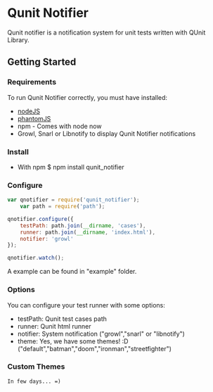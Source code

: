 # Qunit Notifier

Qunit notifier is a notification system for unit tests written with QUnit Library.

## Getting Started

### Requirements

To run Qunit Notifier correctly, you must have installed:

* [nodeJS](http://nodejs.org/)
* [phantomJS](http://phantomjs.org/)
* npm - Comes with node now
* Growl, Snarl or Libnotify to display Qunit Notifier notifications

### Install

* With npm
	$ npm install qunit_notifier

### Configure

```javascript
var qnotifier = require('qunit_notifier');
	var path = require('path');

qnotifier.configure({
	testPath: path.join(__dirname, 'cases'),
	runner: path.join(__dirname, 'index.html'),
	notifier: 'growl'
});

qnotifier.watch();
```

A example can be found in "example" folder.

### Options

You can configure your test runner with some options:

* testPath: Qunit test cases path
* runner: Qunit html runner
* notifier: System notification ("growl","snarl" or "libnotify")
* theme: Yes, we have some themes! :D ("default","batman","doom","ironman","streetfighter")

### Custom Themes
	In few days... =)